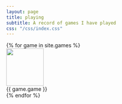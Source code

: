 ```yaml
---
layout: page
title: playing
subtitle: A record of games I have played
css: "/css/index.css"
---
```

<div>
  {% for game in site.games %}        
    <div class="clearfix float-my-children">
       <img src="//upload.wikimedia.org/wikipedia/commons/thumb/6/6e/Balzac.jpg/220px-Balzac.jpg" width=100>
       <div>{{ game.game }}</div>
    </div>
  {% endfor %}
</div>

